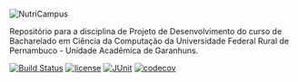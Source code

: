 ![NutriCampus](https://github.com/ddefb/NutriCampus/blob/master/logo.png)

Repositório para a disciplina de Projeto de Desenvolvimento do curso de Bacharelado em Ciência da Computação da Universidade Federal Rural de Pernambuco - Unidade Acadêmica de Garanhuns.

[![Build Status](https://travis-ci.org/NutriCampus/NutriCampus.svg?branch=master)](https://travis-ci.org/NutriCampus/NutriCampus)
[![license](https://img.shields.io/badge/license-MIT-blue.svg)](https://github.com/NutriCampus/NutriCampus/blob/master/LICENSE)
[![JUnit](https://img.shields.io/badge/junity-status-yellow.svg?style=flat)](https://NutriCampus.github.io/NutriCampusUnitTestReport)
[![codecov](https://codecov.io/gh/NutriCampus/NutriCampus/branch/master/graph/badge.svg)](https://codecov.io/gh/NutriCampus/NutriCampus)




